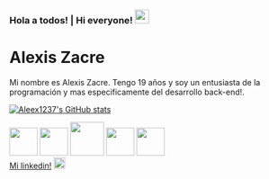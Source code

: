 ### Hola a todos! | Hi everyone! <img src="https://user-images.githubusercontent.com/84038648/131946864-caf8431f-454f-4d85-bbff-1c6ce11f52c1.gif" width="25px">

# Alexis Zacre

Mi nombre es Alexis Zacre. Tengo 19 años y soy un entusiasta de la programación y mas especificamente del desarrollo back-end!.

[![Aleex1237's GitHub stats](https://github-readme-stats.vercel.app/api?username=Aleex1237)](https://github.com/anuraghazra/github-readme-stats)

<div style:"display-flex">
<img src="https://user-images.githubusercontent.com/84038648/129976660-29a75be9-854f-4259-a81a-a09b98d02b45.png" width="50px">

<img src="https://user-images.githubusercontent.com/84038648/129976671-e330cc63-36ac-448c-b7ba-eb1b18b1d3b9.png" width="50px">

<img src="https://user-images.githubusercontent.com/84038648/129976712-013b8dbf-c66e-4331-91de-9038ab2bf730.png" width="60px">

<img src="https://user-images.githubusercontent.com/84038648/129976651-cdbb496b-fa3f-4aba-955d-b93b1776dc18.png" width="50px">

<img src="https://user-images.githubusercontent.com/84038648/129976666-51c11b55-0ff4-4ca5-9c29-a8ab3143bd4c.png" width="50px">
</div>

<div style:"display-flex">
<a href="https://www.linkedin.com/in/alexis-zacre-660a3a20b/">Mi linkedin!</a> <img src="https://user-images.githubusercontent.com/84038648/131944199-720c4432-f271-41d2-82cc-3a71b603ac82.png" width="20px">
</div>
